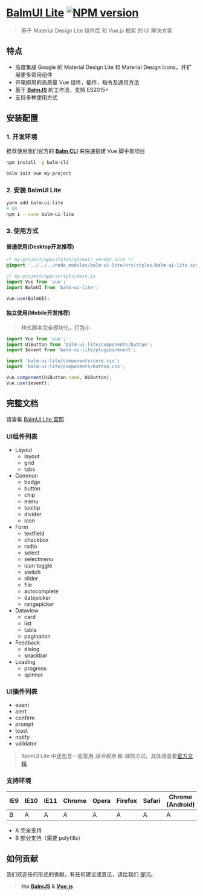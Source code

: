 # [BalmUI Lite](http://mdl.balmjs.com/) [![NPM version][balm-ui-lite-image]][balm-ui-lite-url]
> 基于 Material Design Lite 组件库 和 Vue.js 框架 的 UI 解决方案

## 特点

- 高度集成 Google 的 Material Design Lite 和 Material Design Icons，并扩展更多常用组件
- 开箱即用的高质量 Vue 组件，插件，指令及通用方法
- 基于 __[BalmJS](http://balmjs.com/)__ 的工作流，支持 ES2015+
- 支持多种使用方式

## 安装配置

### 1. 开发环境

推荐使用我们官方的 __[Balm CLI](https://github.com/balmjs/balm-cli)__ 来快速搭建 Vue 脚手架项目

```sh
npm install -g balm-cli

balm init vue my-project
```

### 2. 安装 BalmUI Lite

```sh
yarn add balm-ui-lite
# OR
npm i --save balm-ui-lite
```

### 3. 使用方式

#### 普通使用(Desktop开发推荐)

```css
/* my-project/app/styles/global/_vendor.scss */
@import '../../../node_modules/balm-ui-lite/src/styles/balm-ui-lite.scss';
```

```js
// my-project/app/scripts/main.js
import Vue from 'vue';
import BalmUI from 'balm-ui-lite';

Vue.use(BalmUI);
```

#### 独立使用(Mobile开发推荐)
> 样式脚本完全模块化，打包小

```js
import Vue from 'vue';
import UiButton from 'balm-ui-lite/components/button';
import $event from 'balm-ui-lite/plugins/event';

import 'balm-ui-lite/components/core.css';
import 'balm-ui-lite/components/button.css';

Vue.component(UiButton.name, UiButton);
Vue.use($event);
```

## 完整文档

请查看 [BalmUI Lite 官网](http://mdl.balmjs.com/)

### UI组件列表

- Layout
    - layout
    - grid
    - tabs
- Common
    - badge
    - button
    - chip
    - menu
    - tooltip
    - divider
    - icon
- Form
    - textfield
    - checkbox
    - radio
    - select
    - selectmenu
    - icon toggle
    - switch
    - slider
    - file
    - autocomplete
    - datepicker
    - rangepicker
- Dataview
    - card
    - list
    - table
    - pagination
- Feedback
    - dialog
    - snackbar
- Loading
    - progress
    - spinner

### UI插件列表

- event
- alert
- confirm
- prompt
- toast
- notify
- validator

> BalmUI Lite 中还包含一些常用 _指令服务_ 和 _辅助方法_，具体请查看[官方文档](http://mdl.balmjs.com/)

### 支持环境

| IE9 | IE10 | IE11 | Chrome | Opera | Firefox | Safari | Chrome (Android) | Mobile Safari |
|-----|------|------|--------|-------|---------|--------|------------------|---------------|
| B   | A    | A    | A      | A     | A       | A      | A                | A             |

- A 完全支持
- B 部分支持（需要 polyfills）

## 如何贡献

我们欢迎任何形式的贡献，有任何建议或意见，请给我们 [提问](https://github.com/balmjs/ui-vue-lite/issues)。


[balm-ui-lite-image]: https://badge.fury.io/js/balm-ui-lite.svg
[balm-ui-lite-url]: https://npmjs.org/package/balm-ui-lite


> __thx [BalmJS](http://balmjs.com/) & [Vue.js](https://vuejs.org/)__
